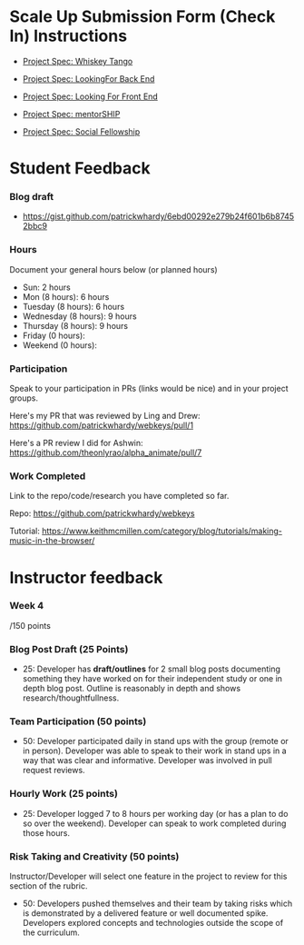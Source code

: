 # Scale Up Submission Form (Check In) Instructions

- [Project Spec: Whiskey Tango](https://github.com/turingschool/lesson_plans/blob/master/ruby_04-apis_and_scalability/independent_study_project.markdown)

- [Project Spec: LookingFor Back End](https://github.com/turingschool/lesson_plans/blob/master/ruby_04-apis_and_scalability/looking_for_project.markdown)

- [Project Spec: Looking For Front End](https://github.com/turingschool/lesson_plans/blob/master/ruby_04-apis_and_scalability/boxtrot_prime_project.markdown)

- [Project Spec: mentorSHIP](https://github.com/turingschool/lesson_plans/blob/master/ruby_04-apis_and_scalability/mentorSHIP_project.markdown)

- [Project Spec: Social Fellowship](https://github.com/turingschool/lesson_plans/blob/master/ruby_04-apis_and_scalability/social_fellowship_project.markdown)

# Student Feedback

### Blog draft

- https://gist.github.com/patrickwhardy/6ebd00292e279b24f601b6b87452bbc9

### Hours

Document your general hours below (or planned hours)

- Sun: 2 hours
- Mon (8 hours): 6 hours
- Tuesday (8 hours): 6 hours
- Wednesday (8 hours): 9 hours
- Thursday (8 hours): 9 hours
- Friday (0 hours):
- Weekend (0 hours):

### Participation

Speak to your participation in PRs (links would be nice) and in your project groups.

Here's my PR that was reviewed by Ling and Drew: https://github.com/patrickwhardy/webkeys/pull/1

Here's a PR review I did for Ashwin: https://github.com/theonlyrao/alpha_animate/pull/7

### Work Completed

Link to the repo/code/research you have completed so far.

Repo: https://github.com/patrickwhardy/webkeys

Tutorial: https://www.keithmcmillen.com/category/blog/tutorials/making-music-in-the-browser/

# Instructor feedback

### Week 4

/150 points

### Blog Post Draft (25 Points)  

  * 25: Developer has **draft/outlines** for 2 small blog posts documenting something they have worked on for their independent study or one in depth blog post. Outline is reasonably in depth and shows research/thoughtfullness.


### Team Participation (50 points)

  * 50: Developer participated daily in stand ups with the group (remote or in person). Developer was able to speak to their work in stand ups in a way that was clear and informative. Developer was involved in pull request reviews.


### Hourly Work (25 points)

  * 25: Developer logged 7 to 8 hours per working day (or has a plan to do so over the weekend). Developer can speak to work completed during those hours.


### Risk Taking and Creativity (50 points)

Instructor/Developer will select one feature in the project to review for this section of the rubric.

  * 50: Developers pushed themselves and their team by taking risks which is demonstrated by a delivered feature or well documented spike. Developers explored concepts and technologies outside the scope of the curriculum.
